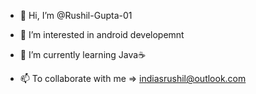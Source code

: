 - 👋 Hi, I’m @Rushil-Gupta-01
- 👀 I’m interested in android developemnt 
- 🌱 I’m currently learning Java☕

- 📫 To collaborate with me => indiasrushil@outlook.com

<!---
Rushil-Gupta-01/Rushil-Gupta-01 is a ✨ special ✨ repository because its `README.md` (this file) appears on your GitHub profile.
You can click the Preview link to take a look at your changes.
--->
